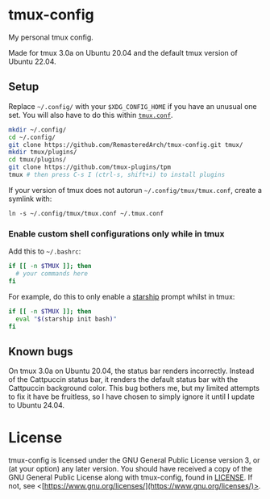 # tmux-config

My personal tmux config.

Made for tmux 3.0a on Ubuntu 20.04 and the default tmux version of Ubuntu 22.04.

## Setup

Replace `~/.config/` with your `$XDG_CONFIG_HOME` if you have an unusual one set. You will also have to do this within [`tmux.conf`](./tmux.conf).
```bash
mkdir ~/.config/
cd ~/.config/
git clone https://github.com/RemasteredArch/tmux-config.git tmux/
mkdir tmux/plugins/
cd tmux/plugins/
git clone https://github.com/tmux-plugins/tpm
tmux # then press C-s I (ctrl-s, shift+i) to install plugins
```
If your version of tmux does not autorun `~/.config/tmux/tmux.conf`, create a symlink with:
```
ln -s ~/.config/tmux/tmux.conf ~/.tmux.conf
```

### Enable custom shell configurations only while in tmux

Add this to `~/.bashrc`:
```bash
if [[ -n $TMUX ]]; then
  # your commands here
fi
```
For example, do this to only enable a [starship](https://starship.rs/) prompt whilst in tmux:
```bash
if [[ -n $TMUX ]]; then
  eval "$(starship init bash)"
fi
```

## Known bugs
On tmux 3.0a on Ubuntu 20.04, the status bar renders incorrectly. Instead of the Cattpuccin status bar, it renders the default status bar with the Cattpuccin background color. This bug bothers me, but my limited attempts to fix it have be fruitless, so I have chosen to simply ignore it until I update to Ubuntu 24.04.

# License

tmux-config is licensed under the GNU General Public License version 3, or (at your option) any later version. You should have received a copy of the GNU General Public License along with tmux-config, found in [LICENSE](./LICENSE). If not, see <[https://www.gnu.org/licenses/](https://www.gnu.org/licenses/)>.
